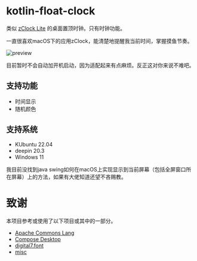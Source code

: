 # kotlin-float-clock

类似 [zClock Lite](https://apps.apple.com/us/app/zclock-lite-topmost-clock/id1489475245?mt=12) 的桌面置顶时钟。只有时钟功能。

一直很喜欢macOS下的应用zClock，能清楚地提醒我当前时间，掌握摸鱼节奏。

![preview](doc/preview.png)

目前暂时不会自动加开机启动，因为适配起来有点麻烦。反正这对你来说不难吧。

## 支持功能

- 时间显示
- 随机颜色

## 支持系统

- KUbuntu 22.04
- deepin 20.3
- Windows 11

我目前没找到java swing如何在macOS上实现显示到当前屏幕（包括全屏窗口所在屏幕）上的方法，如果有大佬知道还望不吝赐教。

# 致谢

本项目参考或使用了以下项目或其中的一部分。

- [Apache Commons Lang](https://github.com/apache/commons-lang)
- [Compose Desktop](https://github.com/JetBrains/compose-jb)
- [digital7.font](https://www.dafont.com/digital-7.font)
- [misc](https://github.com/jjYBdx4IL/misc)
